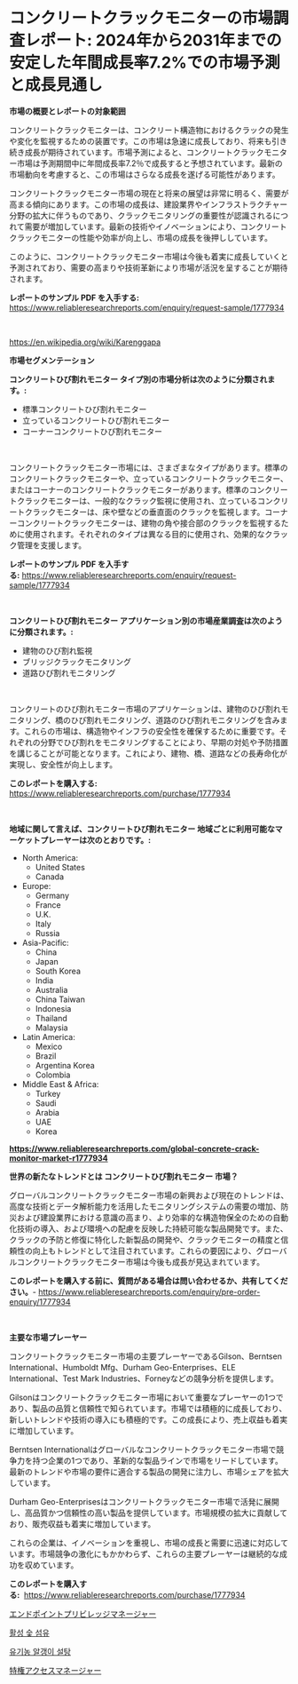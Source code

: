 <p><h1>コンクリートクラックモニターの市場調査レポート: 2024年から2031年までの安定した年間成長率7.2%での市場予測と成長見通し</h1></p><p><strong>市場の概要とレポートの対象範囲</strong></p>
<p><p>コンクリートクラックモニターは、コンクリート構造物におけるクラックの発生や変化を監視するための装置です。この市場は急速に成長しており、将来も引き続き成長が期待されています。市場予測によると、コンクリートクラックモニター市場は予測期間中に年間成長率7.2％で成長すると予想されています。最新の市場動向を考慮すると、この市場はさらなる成長を遂げる可能性があります。</p><p>コンクリートクラックモニター市場の現在と将来の展望は非常に明るく、需要が高まる傾向にあります。この市場の成長は、建設業界やインフラストラクチャー分野の拡大に伴うものであり、クラックモニタリングの重要性が認識されるにつれて需要が増加しています。最新の技術やイノベーションにより、コンクリートクラックモニターの性能や効率が向上し、市場の成長を後押ししています。</p><p>このように、コンクリートクラックモニター市場は今後も着実に成長していくと予測されており、需要の高まりや技術革新により市場が活況を呈することが期待されます。</p></p>
<p><strong>レポートのサンプル PDF を入手する:</strong> <a href="https://www.reliableresearchreports.com/enquiry/request-sample/1777934">https://www.reliableresearchreports.com/enquiry/request-sample/1777934</a></p>
<p>&nbsp;</p>
<p><a href="https://en.wikipedia.org/wiki/Karenggapa">https://en.wikipedia.org/wiki/Karenggapa</a></p>
<p><strong>市場セグメンテーション</strong></p>
<p><strong>コンクリートひび割れモニター タイプ別の市場分析は次のように分類されます。:</strong></p>
<p><ul><li>標準コンクリートひび割れモニター</li><li>立っているコンクリートひび割れモニター</li><li>コーナーコンクリートひび割れモニター</li></ul></p>
<p>&nbsp;</p>
<p><p>コンクリートクラックモニター市場には、さまざまなタイプがあります。標準のコンクリートクラックモニターや、立っているコンクリートクラックモニター、またはコーナーのコンクリートクラックモニターがあります。標準のコンクリートクラックモニターは、一般的なクラック監視に使用され、立っているコンクリートクラックモニターは、床や壁などの垂直面のクラックを監視します。コーナーコンクリートクラックモニターは、建物の角や接合部のクラックを監視するために使用されます。それぞれのタイプは異なる目的に使用され、効果的なクラック管理を支援します。</p></p>
<p><strong>レポートのサンプル PDF を入手する:</strong>&nbsp;<a href="https://www.reliableresearchreports.com/enquiry/request-sample/1777934">https://www.reliableresearchreports.com/enquiry/request-sample/1777934</a></p>
<p>&nbsp;</p>
<p><strong> コンクリートひび割れモニター アプリケーション別の市場産業調査は次のように分類されます。:</strong></p>
<p><ul><li>建物のひび割れ監視</li><li>ブリッジクラックモニタリング</li><li>道路ひび割れモニタリング</li></ul></p>
<p>&nbsp;</p>
<p><p>コンクリートのひび割れモニター市場のアプリケーションは、建物のひび割れモニタリング、橋のひび割れモニタリング、道路のひび割れモニタリングを含みます。これらの市場は、構造物やインフラの安全性を確保するために重要です。それぞれの分野でひび割れをモニタリングすることにより、早期の対処や予防措置を講じることが可能となります。これにより、建物、橋、道路などの長寿命化が実現し、安全性が向上します。</p></p>
<p><strong>このレポートを購入する:</strong>&nbsp; <a href="https://www.reliableresearchreports.com/purchase/1777934">https://www.reliableresearchreports.com/purchase/1777934</a></p>
<p>&nbsp;</p>
<p><strong>地域に関して言えば、コンクリートひび割れモニター 地域ごとに利用可能なマーケットプレーヤーは次のとおりです。:</strong></p>
<p><ul>
    <li>
        North America:
        <ul>
            <li>United States</li>
            <li>Canada</li>
        </ul>
    </li>
    <li>
        Europe:
        <ul>
            <li>Germany</li>
            <li>France</li>
            <li>U.K.</li>
            <li>Italy</li>
            <li>Russia</li>
        </ul>
    </li>
    <li>
        Asia-Pacific:
        <ul>
            <li>China</li>
            <li>Japan</li>
            <li>South Korea</li>
            <li>India</li>
            <li>Australia</li>
            <li>China Taiwan</li>
            <li>Indonesia</li>
            <li>Thailand</li>
            <li>Malaysia</li>
        </ul>
    </li>
    <li>
        Latin America:
        <ul>
            <li>Mexico</li>
            <li>Brazil</li>
            <li>Argentina Korea</li>
            <li>Colombia</li>
        </ul>
    </li>
    <li>
        Middle East & Africa:
        <ul>
            <li>Turkey</li>
            <li>Saudi</li>
            <li>Arabia</li>
            <li>UAE</li>
            <li>Korea</li>
        </ul>
    </li>
    </ul></p>
<p><strong><a href="https://www.reliableresearchreports.com/global-concrete-crack-monitor-market-r1777934">https://www.reliableresearchreports.com/global-concrete-crack-monitor-market-r1777934</a></strong>&nbsp;</p>
<p><strong>世界の新たなトレンドとは コンクリートひび割れモニター 市場？</strong></p>
<p><p>グローバルコンクリートクラックモニター市場の新興および現在のトレンドは、高度な技術とデータ解析能力を活用したモニタリングシステムの需要の増加、防災および建設業界における意識の高まり、より効率的な構造物保全のための自動化技術の導入、および環境への配慮を反映した持続可能な製品開発です。また、クラックの予防と修復に特化した新製品の開発や、クラックモニターの精度と信頼性の向上もトレンドとして注目されています。これらの要因により、グローバルコンクリートクラックモニター市場は今後も成長が見込まれています。</p></p>
<p><strong>このレポートを購入する前に、質問がある場合は問い合わせるか、共有してください。</strong>- <a href="https://www.reliableresearchreports.com/enquiry/pre-order-enquiry/1777934">https://www.reliableresearchreports.com/enquiry/pre-order-enquiry/1777934</a></p>
<p>&nbsp;</p>
<p><strong>主要な市場プレーヤー</strong></p>
<p><p>コンクリートクラックモニター市場の主要プレーヤーであるGilson、Berntsen International、Humboldt Mfg、Durham Geo-Enterprises、ELE International、Test Mark Industries、Forneyなどの競争分析を提供します。</p><p>Gilsonはコンクリートクラックモニター市場において重要なプレーヤーの1つであり、製品の品質と信頼性で知られています。市場では積極的に成長しており、新しいトレンドや技術の導入にも積極的です。この成長により、売上収益も着実に増加しています。</p><p>Berntsen Internationalはグローバルなコンクリートクラックモニター市場で競争力を持つ企業の1つであり、革新的な製品ラインで市場をリードしています。最新のトレンドや市場の要件に適合する製品の開発に注力し、市場シェアを拡大しています。</p><p>Durham Geo-Enterprisesはコンクリートクラックモニター市場で活発に展開し、高品質かつ信頼性の高い製品を提供しています。市場規模の拡大に貢献しており、販売収益も着実に増加しています。</p><p>これらの企業は、イノベーションを重視し、市場の成長と需要に迅速に対応しています。市場競争の激化にもかかわらず、これらの主要プレーヤーは継続的な成功を収めています。</p></p>
<p><strong>このレポートを購入する:</strong>&nbsp;&nbsp;<a href="https://www.reliableresearchreports.com/purchase/1777934">https://www.reliableresearchreports.com/purchase/1777934</a></p>
<p><p><a href="https://github.com/TerrellConn/Market-Research-Report-List-2/blob/main/237858926348.md">エンドポイントプリビレッジマネージャー</a></p><p><a href="https://github.com/giancarlo642004/Market-Research-Report-List-2/blob/main/284045633692.md">활성 숯 섬유</a></p><p><a href="https://github.com/ZacharyScthmitt4465/Market-Research-Report-List-3/blob/main/219758533691.md">유기농 알갱이 설탕</a></p><p><a href="https://github.com/schmahlson/Market-Research-Report-List-3/blob/main/668989926347.md">特権アクセスマネージャー</a></p></p>